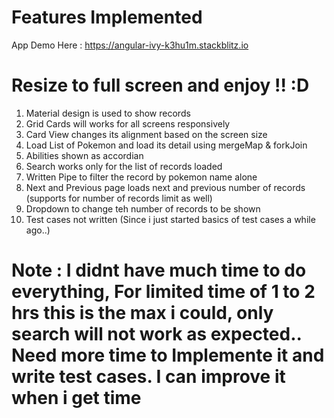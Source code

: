 # Features Implemented

App Demo Here : https://angular-ivy-k3hu1m.stackblitz.io

# Resize to full screen and enjoy !! :D

1. Material design is used to show records
1. Grid Cards will works for all screens responsively
1. Card View changes its alignment based on the screen size
1. Load List of Pokemon and load its detail using mergeMap & forkJoin
1. Abilities shown as accordian
1. Search works only for the list of records loaded
1. Written Pipe to filter the record by pokemon name alone
1. Next and Previous page loads next and previous number of records (supports for number of records limit as well)
1. Dropdown to change teh number of records to be shown
1. Test cases not written (Since i just started basics of test cases a while ago..)

# Note : I didnt have much time to do everything, For limited time of 1 to 2 hrs this is the max i could, only search will not work as expected.. Need more time to Implemente it and write test cases. I can improve it when i get time

